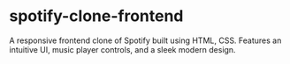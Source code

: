 # spotify-clone-frontend
A responsive frontend clone of Spotify built using HTML, CSS. Features an intuitive UI, music player controls, and a sleek modern design.
